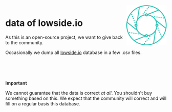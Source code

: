 <img src="https://github.com/lowsideio/graphic-chart/raw/master/logo-png/lowside-logo-green.png" alt="logo-lowside-black" width="25%" align="right" />

# data of lowside.io

As this is an open-source project, we want to give back to the community.


Occasionally we dump all <a href="https://lowside.io" target="_blank">lowside.io</a> database in a few .csv files.

<br />
<br />
<br />

**Important**

We cannot guarantee that the data is correct _at all_. You shouldn't buy something based on this. We expect that the community will correct and will fill on a regular basis this database.
